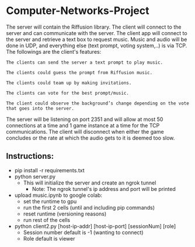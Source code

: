 # Computer-Networks-Project
The server will contain the Riffusion library. The client will connect to the server and can communicate with the server. The client app will connect to the server and retrieve a text box to request music. Music and audio will be done in UDP, and everything else (text prompt, voting system,..) is via TCP. The followings are the client's features: 

    The clients can send the server a text prompt to play music.
    
    The clients could guess the prompt from Riffusion music.
    
    The clients could team up by making invitations. 
    
    The clients can vote for the best prompt/music. 
    
    The client could observe the background’s change depending on the vote that goes into the server.
    
The server will be listening on port 2351 and will allow at most 50 connections at a time and 1 game instance at a time for the TCP communications. The client will disconnect when either the game concludes or the rate at which the audio gets to it is deemed too slow. 

## Instructions:
- pip install -r requirements.txt
- python server.py
    - This will initialize the server and create an ngrok tunnel
        - Note: The ngrok tunnel's ip address and port will be printed
- upload music.ipynb to google colab:
    - set the runtime to gpu
    - run the first 2 cells (until and including pip commands)
    - reset runtime (versioning reasons)
    - run rest of the cells
- python client2.py [host-ip-addr] [host-ip-port] [sessionNum] [role]
    - Session number default is -1 (wanting to connect)
    - Role default is viewer